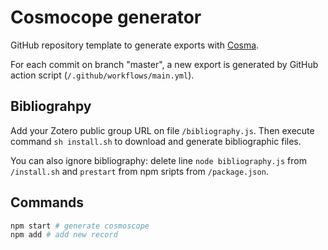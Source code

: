 # Cosmocope generator

GitHub repository template to generate exports with [Cosma](https://github.com/graphlab-fr/cosma).

For each commit on branch "master", a new export is generated by GitHub action script (`/.github/workflows/main.yml`).

## Bibliograhpy

Add your Zotero public group URL on file `/bibliography.js`. Then execute command `sh install.sh` to download and generate bibliographic files.

You can also ignore bibliography: delete line `node bibliography.js` from `/install.sh` and `prestart` from npm sripts from `/package.json`.

## Commands

```bash
npm start # generate cosmoscope
npm add # add new record
```
